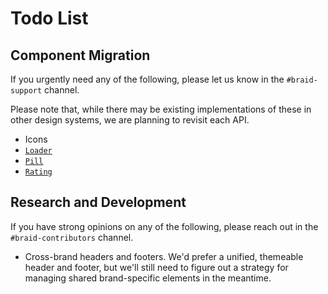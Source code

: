 # Todo List

## Component Migration

If you urgently need any of the following, please let us know in the `#braid-support` channel.

Please note that, while there may be existing implementations of these in other design systems, we are planning to revisit each API.

- Icons
- [`Loader`](https://seek-oss.github.io/seek-style-guide/loader)
- [`Pill`](https://seek-oss.github.io/seek-style-guide/pill)
- [`Rating`](https://seek-oss.github.io/seek-style-guide/rating)

## Research and Development

If you have strong opinions on any of the following, please reach out in the `#braid-contributors` channel.

- Cross-brand headers and footers. We'd prefer a unified, themeable header and footer, but we'll still need to figure out a strategy for managing shared brand-specific elements in the meantime.
